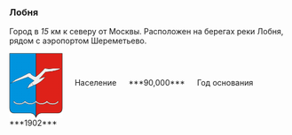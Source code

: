<!--2021-10-20 00:50:11-->
### Лобня
Город в *15* км к северу от Москвы. Расположен на берегах реки Лобня, рядом с аэропортом Шереметьево.

<span class="dt">
  <img src="Lobnya.png" align="middle" width="96px"> &emsp; 
<span class="dtc">
  Население &emsp; ***90,000*** &emsp;
  Год&nbsp;основания &emsp; ***1902***
</span>
</span>